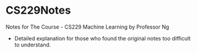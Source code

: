 # CS229Notes
Notes for The Course - CS229 Machine Learning by Professor Ng
* Detailed explanation for those who found the original notes too difficult to understand.
